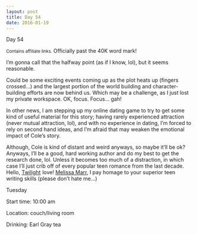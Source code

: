```yaml
---
layout: post
title: Day 54
date: 2016-01-19
---
```


Day 54

<small>Contains affiliate links.</small> Officially past the 40K word mark! 

I’m gonna call that the halfway point (as if I know, lol), but it seems reasonable. 

Could be some exciting events coming up as the plot heats up (fingers crossed…) and the largest portion of the world building and character-building efforts are now behind us. Which may be a challenge, as I just lost my private workspace. OK, focus. Focus… gah! 

In other news, I am stepping up my online dating game to try to get some kind of useful material for this story; having rarely experienced attraction (never mutual attraction, lol), and with no experience in dating, I’m forced to rely on second hand ideas, and I’m afraid that may weaken the emotional impact of Cole’s story. 

Although, Cole is kind of distant and weird anyways, so maybe it’ll be ok? Anyways, I’ll be a good, hard working author and do my best to get the research done, lol. Unless it becomes too much of a distraction, in which case I’ll just crib off of every popular teen romance from the last decade. Hello, <a  href="http://www.amazon.ca/gp/product/0316015849/ref=as_li_tf_tl?ie=UTF8&camp=15121&creative=330641&creativeASIN=0316015849&linkCode=as2&tag=kaie06-20">Twilight</a><img src="http://ir-ca.amazon-adsystem.com/e/ir?t=kaie06-20&l=as2&o=15&a=0316015849" width="1" height="1" border="0" alt="" style="border:none !important; margin:0px !important;" /> 
love! <a href="http://www.melissamarrbooks.com">Melissa Marr</a>, I pay homage to your superior teen writing skills (please don’t hate me…)


Tuesday

Start time: 10:00 am

Location: couch/living room

Drinking: Earl Gray tea
